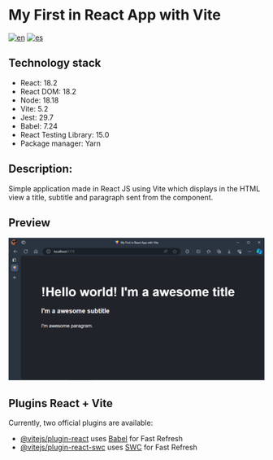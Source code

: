 # My First in React App with Vite
[![en](https://img.shields.io/badge/lang-en-red.svg)](https://github.com/walterrdev/first-react-app-vite/blob/main/README.md)
[![es](https://img.shields.io/badge/lang-es-yellow.svg)](https://github.com/walterrdev/first-react-app-vite/blob/main/README.es.md)

## Technology stack<br>
* React: 18.2
* React DOM: 18.2
* Node: 18.18
* Vite: 5.2
* Jest: 29.7
* Babel: 7.24
* React Testing Library: 15.0
* Package manager: Yarn

## Description:<br>
Simple application made in React JS using Vite which displays in the HTML view a title, subtitle and paragraph sent from the component.

## Preview
<picture>
    <source media="(prefers-color-scheme: dark)" srcset="./preview.png">
    <source media="(prefers-color-scheme: light)" srcset="./preview.png">
    <img alt="VIsta previa de la aplicación hecha en React con Vite" src="./preview.png">
</picture>

## Plugins React + Vite<br>
<!--
---
[![how-to](https://img.shields.io/badge/how--to-use-blue.svg)](https://github.com/jonatasemidio/multilanguage-readme-pattern/blob/master/STEPS.md)
-->

Currently, two official plugins are available:

- [@vitejs/plugin-react](https://github.com/vitejs/vite-plugin-react/blob/main/packages/plugin-react/README.md) uses [Babel](https://babeljs.io/) for Fast Refresh
- [@vitejs/plugin-react-swc](https://github.com/vitejs/vite-plugin-react-swc) uses [SWC](https://swc.rs/) for Fast Refresh
